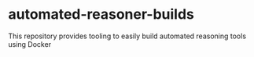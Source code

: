 # automated-reasoner-builds
This repository provides tooling to easily build automated reasoning tools using Docker

